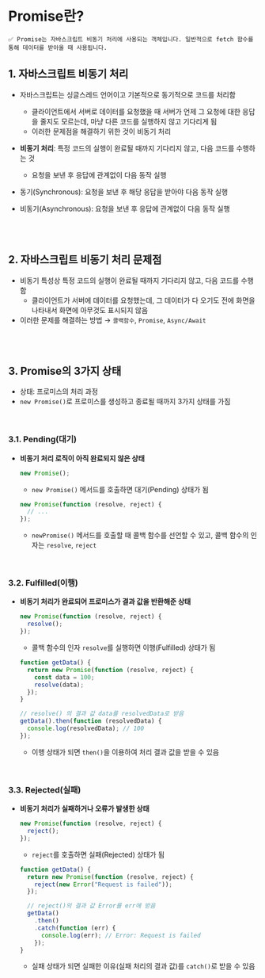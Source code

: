 # Promise란?

```
✅ Promise는 자바스크립트 비동기 처리에 사용되는 객체입니다. 일반적으로 fetch 함수를 통해 데이터를 받아올 때 사용됩니다.
```

## 1. 자바스크립트 비동기 처리

- 자바스크립트는 싱글스레드 언어이고 기본적으로 동기적으로 코드를 처리함
  - 클라이언트에서 서버로 데이터를 요청했을 때 서버가 언제 그 요청에 대한 응답을 줄지도 모르는데, 마냥 다른 코드를 실행하지 않고 기다리게 됨
  - 이러한 문제점을 해결하기 위한 것이 비동기 처리
- **비동기 처리**: 특정 코드의 실행이 완료될 때까지 기다리지 않고, 다음 코드를 수행하는 것

  - 요청을 보낸 후 응답에 관계없이 다음 동작 실행

- 동기(Synchronous): 요청을 보낸 후 해당 응답을 받아야 다음 동작 실행
- 비동기(Asynchronous): 요청을 보낸 후 응답에 관계없이 다음 동작 실행

<br><br>

## 2. 자바스크립트 비동기 처리 문제점

- 비동기 특성상 특정 코드의 실행이 완료될 때까지 기다리지 않고, 다음 코드를 수행함
  - 클라이언트가 서버에 데이터를 요청했는데, 그 데이터가 다 오기도 전에 화면을 나타내서 화면에 아무것도 표시되지 않음
- 이러한 문제를 해결하는 방법 → `콜백함수`, `Promise`, `Async/Await`

<br><br>

## 3. Promise의 3가지 상태

- 상태: 프로미스의 처리 과정
- `new Promise()`로 프로미스를 생성하고 종료될 때까지 3가지 상태를 가짐

<br>

### 3.1. Pending(대기)

- **비동기 처리 로직이 아직 완료되지 않은 상태**
  ```jsx
  new Promise();
  ```
  - `new Promise()` 메서드를 호출하면 대기(Pending) 상태가 됨
  ```jsx
  new Promise(function (resolve, reject) {
    // ...
  });
  ```
  - `newPromise()` 메서드를 호출할 때 콜백 함수를 선언할 수 있고, 콜백 함수의 인자는 `resolve`, `reject`

<br>

### 3.2. Fulfilled(이행)

- **비동기 처리가 완료되어 프로미스가 결과 값을 반환해준 상태**
  ```jsx
  new Promise(function (resolve, reject) {
    resolve();
  });
  ```
  - 콜백 함수의 인자 `resolve`를 실행하면 이행(Fulfilled) 상태가 됨
  ```jsx
  function getData() {
    return new Promise(function (resolve, reject) {
      const data = 100;
      resolve(data);
    });
  }

  // resolve() 의 결과 값 data를 resolvedData로 받음
  getData().then(function (resolvedData) {
    console.log(resolvedData); // 100
  });
  ```
  - 이행 상태가 되면 `then()`을 이용하여 처리 결과 값을 받을 수 있음

<br>

### 3.3. Rejected(실패)

- **비동기 처리가 실패하거나 오류가 발생한 상태**
  ```jsx
  new Promise(function (resolve, reject) {
    reject();
  });
  ```
  - `reject`를 호출하면 실패(Rejected) 상태가 됨
  ```jsx
  function getData() {
    return new Promise(function (resolve, reject) {
      reject(new Error("Request is failed"));
    });

    // reject()의 결과 값 Error를 err에 받음
    getData()
      .then()
      .catch(function (err) {
        console.log(err); // Error: Request is failed
      });
  }
  ```
  - 실패 상태가 되면 실패한 이유(실패 처리의 결과 값)를 `catch()`로 받을 수 있음
